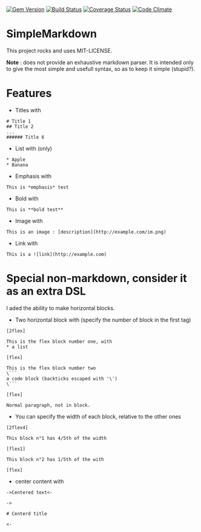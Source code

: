 [![Gem Version](https://badge.fury.io/rb/simple_markdown.svg)](http://badge.fury.io/rb/simple_markdown)
[![Build Status](https://travis-ci.org/JS-Tech/simple_markdown.svg?branch=master)](https://travis-ci.org/JS-Tech/simple_markdown)
[![Coverage Status](https://coveralls.io/repos/JS-Tech/simple_markdown/badge.svg)](https://coveralls.io/r/JS-Tech/simple_markdown)
[![Code Climate](https://codeclimate.com/github/JS-Tech/simple_markdown/badges/gpa.svg)](https://codeclimate.com/github/JS-Tech/simple_markdown)

# SimpleMarkdown

This project rocks and uses MIT-LICENSE.

**Note** : does not provide an exhaustive markdown parser. It is intended only to give the most simple and usefull syntax, so as to keep it simple (stupid?).

# Features

* Titles with
```
# Title 1
## Title 2
...
###### Title 6
```
* List with (only)
```
* Apple
* Banana
```
* Emphasis with
```
This is *emphasis* test
```
* Bold with
```
This is **bold test**
```
* Image with
```
This is an image : [description](http://example.com/im.png)
```
* Link with
```
This is a ![link](http://example.com)
```

# Special non-markdown, consider it as an extra DSL

I aded the ability to make horizontal blocks.

* Two horizontal block with (specify the number of block in the first tag)

```
[2flex]

This is the flex block number one, with
* a list

[flex]

This is the flex block number two
\```
a code block (backticks escaped with '\')
\```

[flex]

Normal paragraph, not in block.
```

* You can specify the width of each block, relative to the other ones

```
[2flex4]

This block n°1 has 4/5th of the width

[flex1]

This block n°2 has 1/5th of the with

[flex]
```

* center content with

```
->Centered text<-
```

```
->

# Centerd title

<-
```
